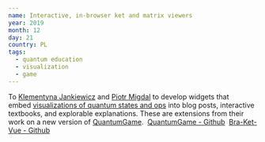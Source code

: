 ```yaml
---
name: Interactive, in-browser ket and matrix viewers
year: 2019
month: 12
day: 21
country: PL
tags:
  - quantum education
  - visualization
  - game
---
```

To [Klementyna Jankiewicz](http://jankiewiczstudio.com/) and [Piotr Migdal](https://p.migdal.pl/) to develop widgets that embed [visualizations of quantum states and ops](https://github.com/Quantum-Game/bra-ket-vue) into blog posts, interactive textbooks, and explorable explanations. These are extensions from their work on a new version of [QuantumGame](http://quantumgame.io/).  [QuantumGame - Github](https://github.com/stared/quantum-game-2)  [Bra-Ket-Vue - Github](https://github.com/Quantum-Game/bra-ket-vue)
